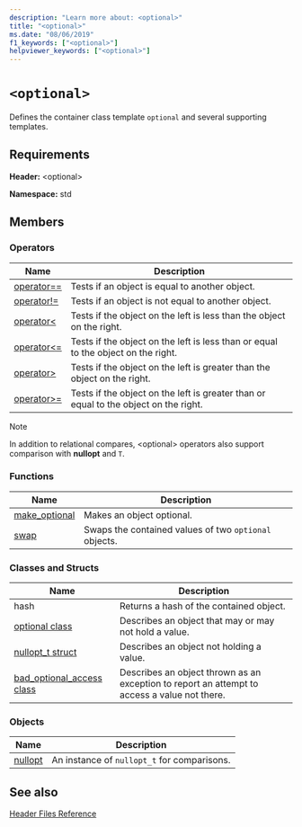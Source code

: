 ```yaml
---
description: "Learn more about: <optional>"
title: "<optional>"
ms.date: "08/06/2019"
f1_keywords: ["<optional>"]
helpviewer_keywords: ["<optional>"]
---
```

# `<optional>`

Defines the container class template `optional` and several supporting templates.

## Requirements

**Header:** \<optional>

**Namespace:** std

## Members

### Operators

|Name|Description|
|-|-|
|[operator==](../standard-library/optional-operators.md#op_eq_eq)|Tests if an object is equal to another object.|
|[operator!=](../standard-library/optional-operators.md#op_neq)|Tests if an object is not equal to another object.|
|[operator<](../standard-library/optional-operators.md#op_lt)|Tests if the object on the left is less than the object on the right.|
|[operator<=](../standard-library/optional-operators.md#op_lt_eq)|Tests if the object on the left is less than or equal to the object on the right.|
|[operator>](../standard-library/optional-operators.md#op_gt)|Tests if the object on the left is greater than the object on the right.|
|[operator>=](../standard-library/optional-operators.md#op_gt_eq)|Tests if the object on the left is greater than or equal to the object on the right.|

> [!NOTE]
> In addition to relational compares, \<optional> operators also support comparison with **nullopt** and `T`.

### Functions

|Name|Description|
|-|-|
|[make_optional](../standard-library/optional-functions.md#make_optional)|Makes an object optional.|
|[swap](../standard-library/optional-functions.md#swap)|Swaps the contained values of two `optional` objects.|

### Classes and Structs

|Name|Description|
|-|-|
|hash|Returns a hash of the contained object.|
|[optional class](../standard-library/optional-class.md)|Describes an object that may or may not hold a value.|
|[nullopt_t struct](../standard-library/nullopt-t-structure.md)|Describes an object not holding a value.|
|[bad_optional_access class](../standard-library/bad-optional-access-class.md)|Describes an object thrown as an exception to report an attempt to access a value not there.|

### Objects

|Name|Description|
|-|-|
|[nullopt](../standard-library/optional-functions.md#nullopt)|An instance of `nullopt_t` for comparisons.|

## See also

[Header Files Reference](../standard-library/cpp-standard-library-header-files.md)
